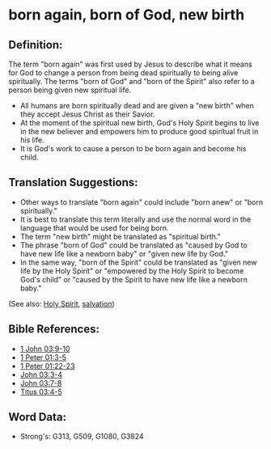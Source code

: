 # born again, born of God, new birth #

## Definition: ##

The term "born again" was first used by Jesus to describe what it means for God to change a person from being dead spiritually to being alive spiritually. The terms "born of God" and "born of the Spirit" also refer to a person being given new spiritual life.

* All humans are born spiritually dead and are given a "new birth" when they accept Jesus Christ as their Savior.
* At the moment of the spiritual new birth, God's Holy Spirit begins to live in the new believer and empowers him to produce good spiritual fruit in his life.
* It is God's work to cause a person to be born again and become his child.

## Translation Suggestions: ##

* Other ways to translate "born again" could include "born anew" or "born spiritually."
* It is best to translate this term literally and use the normal word in the language that would be used for being born.
* The term "new birth" might be translated as "spiritual birth."
* The phrase "born of God" could be translated as "caused by God to have new life like a newborn baby" or "given new life by God."
* In the same way, "born of the Spirit" could be translated as "given new life by the Holy Spirit" or "empowered by the Holy Spirit to become God's child" or "caused by the Spirit to have new life like a newborn baby."

(See also: [Holy Spirit](../kt/holyspirit.md), [salvation](../kt/salvation.md))

## Bible References: ##

* [1 John 03:9-10](rc://en/tn/help/1jn/03/09)
* [1 Peter 01:3-5](rc://en/tn/help/1pe/01/03)
* [1 Peter 01:22-23](rc://en/tn/help/1pe/01/22)
* [John 03:3-4](rc://en/tn/help/jhn/03/03)
* [John 03:7-8](rc://en/tn/help/jhn/03/07)
* [Titus 03:4-5](rc://en/tn/help/tit/03/04)

## Word Data: ##

* Strong's: G313, G509, G1080, G3824

